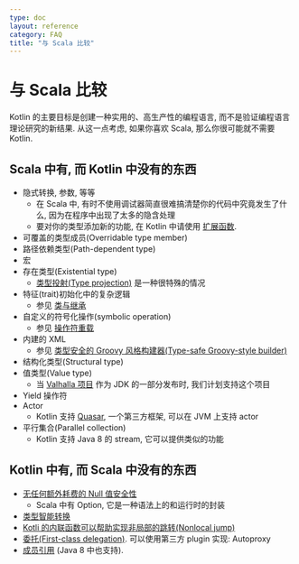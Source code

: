 ```yaml
---
type: doc
layout: reference
category: FAQ
title: "与 Scala 比较"
---
```


# 与 Scala 比较

Kotlin 的主要目标是创建一种实用的、高生产性的编程语言, 而不是验证编程语言理论研究的新结果.
从这一点考虑, 如果你喜欢 Scala, 那么你很可能就不需要 Kotlin.

## Scala 中有, 而 Kotlin 中没有的东西

* 隐式转换, 参数, 等等
    * 在 Scala 中, 有时不使用调试器简直很难搞清楚你的代码中究竟发生了什么, 因为在程序中出现了太多的隐含处理
    * 要对你的类型添加新的功能, 在 Kotlin 中请使用 [扩展函数](extensions.html).
* 可覆盖的类型成员(Overridable type member)
* 路径依赖类型(Path-dependent type)
* 宏
* 存在类型(Existential type)
    * [类型投射(Type projection)](generics.html#type-projections) 是一种很特殊的情况
* 特征(trait)初始化中的复杂逻辑
    * 参见 [类与继承](classes.html)
* 自定义的符号化操作(symbolic operation)
    * 参见 [操作符重载](operator-overloading.html)
* 内建的 XML
    * 参见 [类型安全的 Groovy 风格构建器(Type-safe Groovy-style builder)](type-safe-builders.html)
* 结构化类型(Structural type)
* 值类型(Value type)
    * 当 [Valhalla 项目](http://openjdk.java.net/projects/valhalla/) 作为 JDK 的一部分发布时, 我们计划支持这个项目
* Yield 操作符
* Actor
    * Kotlin 支持 [Quasar](http://www.paralleluniverse.co/quasar/), 一个第三方框架, 可以在 JVM 上支持 actor
* 平行集合(Parallel collection)
    * Kotlin 支持 Java 8 的 stream, 它可以提供类似的功能

## Kotlin 中有, 而 Scala 中没有的东西

* [无任何额外耗费的 Null 值安全性](null-safety.html)
    * Scala 中有 Option, 它是一种语法上的和运行时的封装
* [类型智能转换](typecasts.html)
* [Kotli 的内联函数可以帮助实现非局部的跳转(Nonlocal jump)](inline-functions.html#inline-functions)
* [委托(First-class delegation)](delegation.html). 可以使用第三方 plugin 实现: Autoproxy
* [成员引用](reflection.html#function-references) (Java 8 中也支持).

